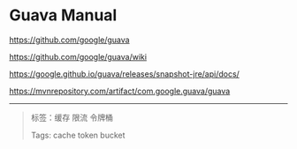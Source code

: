 # Guava Manual

<https://github.com/google/guava>

<https://github.com/google/guava/wiki>

<https://google.github.io/guava/releases/snapshot-jre/api/docs/>

<https://mvnrepository.com/artifact/com.google.guava/guava>

---

> 标签：缓存 限流 令牌桶
>
> Tags: cache token bucket